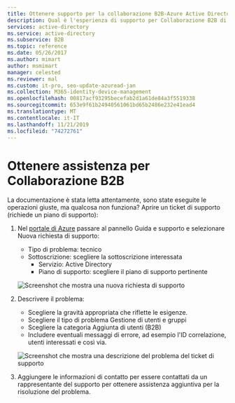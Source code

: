 ```yaml
---
title: Ottenere supporto per la collaborazione B2B-Azure Active Directory
description: Qual è l'esperienza di supporto per Collaborazione B2B di Azure Active Directory?
services: active-directory
ms.service: active-directory
ms.subservice: B2B
ms.topic: reference
ms.date: 05/26/2017
ms.author: mimart
author: msmimart
manager: celested
ms.reviewer: mal
ms.custom: it-pro, seo-update-azuread-jan
ms.collection: M365-identity-device-management
ms.openlocfilehash: 00817acf93295becefab2d1a61de84a3f5519338
ms.sourcegitcommit: 653e9f61b24940561061bd65b2486e232e41ead4
ms.translationtype: MT
ms.contentlocale: it-IT
ms.lasthandoff: 11/21/2019
ms.locfileid: "74272761"
---
```

# <a name="getting-support-for-b2b-collaboration"></a>Ottenere assistenza per Collaborazione B2B

La documentazione è stata letta attentamente, sono state eseguite le operazioni giuste, ma qualcosa non funziona? Aprire un ticket di supporto (richiede un piano di supporto):

1. Nel [ portale di Azure](https://portal.azure.com) passare al pannello Guida e supporto e selezionare Nuova richiesta di supporto:
   - Tipo di problema: tecnico
   - Sottoscrizione: scegliere la sottoscrizione interessata
     - Servizio: Active Directory
     - Piano di supporto: scegliere il piano di supporto pertinente

   ![Screenshot che mostra una nuova richiesta di supporto](media/get-support/new-support-request.png)

2. Descrivere il problema:
   - Scegliere la gravità appropriata che riflette le esigenze.
   - Scegliere il tipo di problema Gestione di utenti e gruppi
   - Scegliere la categoria Aggiunta di utenti (B2B)
   - Includere eventuali messaggi di errore, ad esempio l'ID correlazione, utenti interessati e così via.

   ![Screenshot che mostra una descrizione del problema del ticket di supporto](media/get-support/problem-description.png)

3. Aggiungere le informazioni di contatto per essere contattati da un rappresentante del supporto per ottenere assistenza aggiuntiva per la risoluzione del problema.

